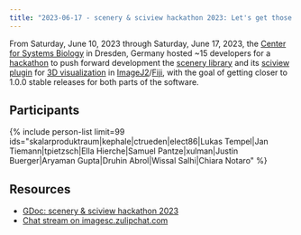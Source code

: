 ```yaml
---
title: "2023-06-17 - scenery & sciview hackathon 2023: Let's get those to 1.0"
---
```


From Saturday, June 10, 2023 through Saturday, June 17, 2023, the [Center for Systems Biology](/orgs/csbd) in Dresden, Germany hosted \~15 developers for a [hackathon](/events/hackathons) to push forward development the [scenery library](https://github.com/scenerygraphics/scenery) and its [sciview plugin](/plugins/sciview) for [3D visualization](/imaging/visualization#visualization-of-volumetric-image-data) in [ImageJ2](/software/imagej2)/[Fiji](/software/fiji), with the goal of getting closer to 1.0.0 stable releases for both parts of the software.

## Participants

{% include person-list limit=99 ids="skalarproduktraum|kephale|ctrueden|elect86|Lukas Tempel|Jan Tiemann|tpietzsch|Ella Hierche|Samuel Pantze|xulman|Justin Buerger|Aryaman Gupta|Druhin Abrol|Wissal Salhi|Chiara Notaro" %}

## Resources

* [GDoc: scenery & sciview hackathon 2023](https://docs.google.com/document/d/1M-OIIpDP0irVL8T65Ye0GRBG_2T-bJBi3Gc9b8YF5RE)
* [Chat stream on imagesc.zulipchat.com](https://imagesc.zulipchat.com/#narrow/stream/391996-Zzz.3A-.5B2023-06.5D-scenery.2Bsciview-hackathon-dresden)

